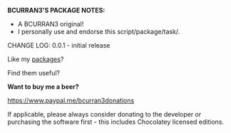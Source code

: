 **BCURRAN3'S PACKAGE NOTES:**

* A BCURRAN3 original!
* I personally use and endorse this script/package/task/.

CHANGE LOG:
0.0.1   - initial release

Like my [packages](https://chocolatey.org/profiles/bcurran3)? 

Find them useful?

**Want to buy me a beer?**

https://www.paypal.me/bcurran3donations

If applicable, please always consider donating to the developer or purchasing the software first - this includes Chocolatey licensed editions. 



